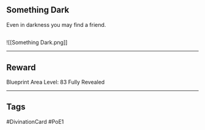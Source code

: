 ## Something Dark
Even in darkness you may find a friend.
## 
![[Something Dark.png]]

---
## Reward
Blueprint
Area Level: 83
Fully Revealed

---
## Tags
#DivinationCard
#PoE1